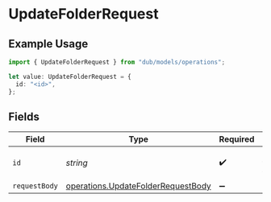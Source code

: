 # UpdateFolderRequest

## Example Usage

```typescript
import { UpdateFolderRequest } from "dub/models/operations";

let value: UpdateFolderRequest = {
  id: "<id>",
};
```

## Fields

| Field                                                                                    | Type                                                                                     | Required                                                                                 | Description                                                                              |
| ---------------------------------------------------------------------------------------- | ---------------------------------------------------------------------------------------- | ---------------------------------------------------------------------------------------- | ---------------------------------------------------------------------------------------- |
| `id`                                                                                     | *string*                                                                                 | :heavy_check_mark:                                                                       | The ID of the folder to update.                                                          |
| `requestBody`                                                                            | [operations.UpdateFolderRequestBody](../../models/operations/updatefolderrequestbody.md) | :heavy_minus_sign:                                                                       | N/A                                                                                      |